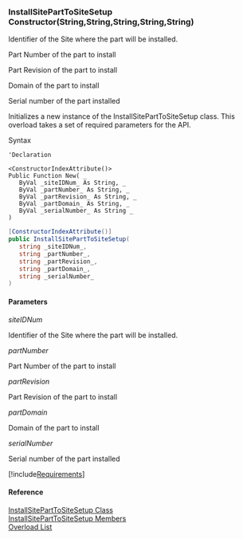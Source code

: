 ﻿### InstallSitePartToSiteSetup Constructor(String,String,String,String,String)

Identifier of the Site where the part will be installed.

Part Number of the part to install

Part Revision of the part to install

Domain of the part to install

Serial number of the part installed

Initializes a new instance of the InstallSitePartToSiteSetup class. This overload takes a set of required parameters for the API.

Syntax

```vbnet
'Declaration

<ConstructorIndexAttribute()>
Public Function New( _
   ByVal _siteIDNum_ As String, _
   ByVal _partNumber_ As String, _
   ByVal _partRevision_ As String, _
   ByVal _partDomain_ As String, _
   ByVal _serialNumber_ As String _
)
```

```csharp
[ConstructorIndexAttribute()]
public InstallSitePartToSiteSetup( 
   string _siteIDNum_,
   string _partNumber_,
   string _partRevision_,
   string _partDomain_,
   string _serialNumber_
)
```

#### Parameters

_siteIDNum_

Identifier of the Site where the part will be installed.

_partNumber_

Part Number of the part to install

_partRevision_

Part Revision of the part to install

_partDomain_

Domain of the part to install

_serialNumber_

Serial number of the part installed

[!include[Requirements](../partials/requirements.md)]

#### Reference

[InstallSitePartToSiteSetup Class](FChoice.Toolkits.Clarify~FChoice.Toolkits.Clarify.Interfaces.InstallSitePartToSiteSetup.md)  
[InstallSitePartToSiteSetup Members](FChoice.Toolkits.Clarify~FChoice.Toolkits.Clarify.Interfaces.InstallSitePartToSiteSetup_members.md)  
[Overload List](FChoice.Toolkits.Clarify~FChoice.Toolkits.Clarify.Interfaces.InstallSitePartToSiteSetup~_ctor.md)